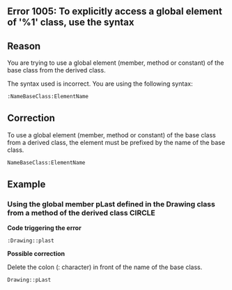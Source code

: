 
## Error 1005: To explicitly access a global element of '%1' class, use the syntax
			



<a name="NOTE1"></a>
<a name="NOTE1_1"></a>


## Reason
<a name="reason_ELTTEXTE000089"></a>
You are trying to use a global element (member, method or constant) of the base class from the derived class. 

The syntax used is incorrect. You are using the following syntax:

```txt
:NameBaseClass:ElementName
```


<a name="NOTE2"></a>
<a name="NOTE2_1"></a>


## Correction
<a name="correction_ELTTEXTE000113"></a>
To use a global element (member, method or constant) of the base class from a derived class, the element must be prefixed by the name of the base class.

```txt
NameBaseClass:ElementName
```


<a name="NOTE3"></a>
<a name="NOTE3_1"></a>


## Example
<a name="example_ELTTEXTE000137"></a>


### Using the global member pLast defined in the Drawing class from a method of the derived class CIRCLE
<a name="using_the_global_member_plast_defined_the_drawing_class_from_method_the_derived_class_circle_ELTPARAGRAPHE000031"></a>

**Code triggering the error** 


```wl
:Drawing::plast
```




**Possible correction**

Delete the colon (: character) in front of the name of the base class.


```wl
Drawing::pLast
```



